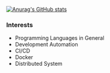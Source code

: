 [![Anurag's GitHub stats](https://github-readme-stats.vercel.app/api?username=ailerondeveloperindo)](https://github.com/anuraghazra/github-readme-stats)
### Interests
- Programming Languages in General
- Development Automation
- CI/CD
- Docker
- Distributed System

<!---
ailerondeveloperindo/ailerondeveloperindo is a ✨ special ✨ repository because its `README.md` (this file) appears on your GitHub profile.
You can click the Preview link to take a look at your changes.
--->
